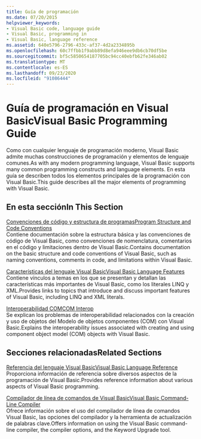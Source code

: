 ```yaml
---
title: Guía de programación
ms.date: 07/20/2015
helpviewer_keywords:
- Visual Basic code, language guide
- Visual Basic, programming in
- Visual Basic, language reference
ms.assetid: 640e5796-2796-433c-af37-4d2a2334895b
ms.openlocfilehash: 60c7ffbb1f9abb89d8efa946eee9db6cb70df5be
ms.sourcegitcommit: bf5c5850654187705bc94cc40ebfb62fe346ab02
ms.translationtype: MT
ms.contentlocale: es-ES
ms.lasthandoff: 09/23/2020
ms.locfileid: "91086444"
---
```

# <a name="visual-basic-programming-guide"></a><span data-ttu-id="e795c-102">Guía de programación en Visual Basic</span><span class="sxs-lookup"><span data-stu-id="e795c-102">Visual Basic Programming Guide</span></span>

<span data-ttu-id="e795c-103">Como con cualquier lenguaje de programación moderno, Visual Basic admite muchas construcciones de programación y elementos de lenguaje comunes.</span><span class="sxs-lookup"><span data-stu-id="e795c-103">As with any modern programming language, Visual Basic supports many common programming constructs and language elements.</span></span> <span data-ttu-id="e795c-104">En esta guía se describen todos los elementos principales de la programación con Visual Basic.</span><span class="sxs-lookup"><span data-stu-id="e795c-104">This guide describes all the major elements of programming with Visual Basic.</span></span>  
  
## <a name="in-this-section"></a><span data-ttu-id="e795c-105">En esta sección</span><span class="sxs-lookup"><span data-stu-id="e795c-105">In This Section</span></span>  

 [<span data-ttu-id="e795c-106">Convenciones de código y estructura de programas</span><span class="sxs-lookup"><span data-stu-id="e795c-106">Program Structure and Code Conventions</span></span>](program-structure/program-structure-and-code-conventions.md)  
 <span data-ttu-id="e795c-107">Contiene documentación sobre la estructura básica y las convenciones de código de Visual Basic, como convenciones de nomenclatura, comentarios en el código y limitaciones dentro de Visual Basic.</span><span class="sxs-lookup"><span data-stu-id="e795c-107">Contains documentation on the basic structure and code conventions of Visual Basic, such as naming conventions, comments in code, and limitations within Visual Basic.</span></span>  
  
 [<span data-ttu-id="e795c-108">Características del lenguaje Visual Basic</span><span class="sxs-lookup"><span data-stu-id="e795c-108">Visual Basic Language Features</span></span>](language-features/index.md)  
 <span data-ttu-id="e795c-109">Contiene vínculos a temas en los que se presentan y detallan las características más importantes de Visual Basic, como los literales LINQ y XML.</span><span class="sxs-lookup"><span data-stu-id="e795c-109">Provides links to topics that introduce and discuss important features of Visual Basic, including LINQ and XML literals.</span></span>  
  
 [<span data-ttu-id="e795c-110">Interoperabilidad COM</span><span class="sxs-lookup"><span data-stu-id="e795c-110">COM Interop</span></span>](com-interop/index.md)  
 <span data-ttu-id="e795c-111">Se explican los problemas de interoperabilidad relacionados con la creación y uso de objetos del Modelo de objetos componentes (COM) con Visual Basic.</span><span class="sxs-lookup"><span data-stu-id="e795c-111">Explains the interoperability issues associated with creating and using component object model (COM) objects with Visual Basic.</span></span>  
  
## <a name="related-sections"></a><span data-ttu-id="e795c-112">Secciones relacionadas</span><span class="sxs-lookup"><span data-stu-id="e795c-112">Related Sections</span></span>  

 [<span data-ttu-id="e795c-113">Referencia del lenguaje Visual Basic</span><span class="sxs-lookup"><span data-stu-id="e795c-113">Visual Basic Language Reference</span></span>](../language-reference/index.md)  
 <span data-ttu-id="e795c-114">Proporciona información de referencia sobre diversos aspectos de la programación de Visual Basic.</span><span class="sxs-lookup"><span data-stu-id="e795c-114">Provides reference information about various aspects of Visual Basic programming.</span></span>  
  
 [<span data-ttu-id="e795c-115">Compilador de línea de comandos de Visual Basic</span><span class="sxs-lookup"><span data-stu-id="e795c-115">Visual Basic Command-Line Compiler</span></span>](../reference/command-line-compiler/index.md)  
 <span data-ttu-id="e795c-116">Ofrece información sobre el uso del compilador de línea de comandos Visual Basic, las opciones del compilador y la herramienta de actualización de palabras clave.</span><span class="sxs-lookup"><span data-stu-id="e795c-116">Offers information on using the Visual Basic command-line compiler, the compiler options, and the Keyword Upgrade tool.</span></span>
